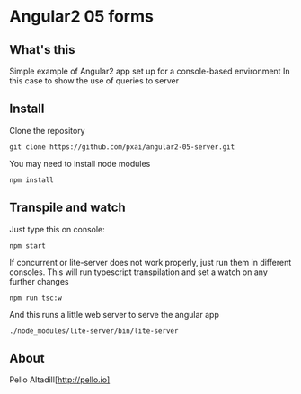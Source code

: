 # Angular2 05 forms
## What's this
Simple example of Angular2 app set up for a console-based environment
In this case to show the use of queries to server

## Install
Clone the repository
```
git clone https://github.com/pxai/angular2-05-server.git
```

You may need to install node modules
```
npm install
```

## Transpile and watch
Just type this on console:
```
npm start
```
If concurrent or lite-server does not work properly, just run them in different consoles.
This will run typescript transpilation and set a watch on any further changes
```
npm run tsc:w
```
And this runs a little web server to serve the angular app
```
./node_modules/lite-server/bin/lite-server
```

## About
Pello Altadill[http://pello.io]
